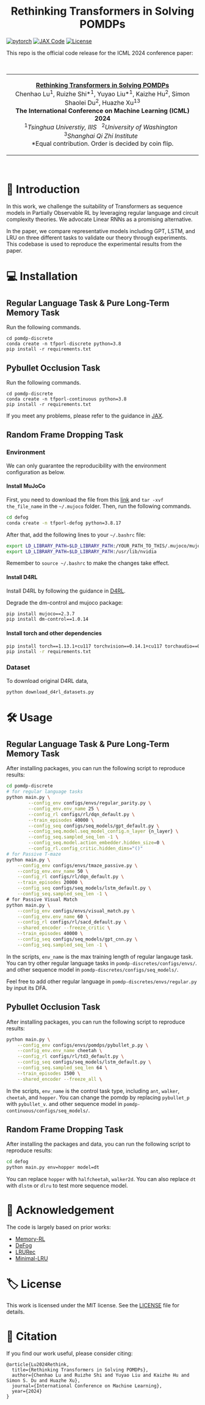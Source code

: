 <p align="center">
  <h1 align="center">Rethinking Transformers in Solving POMDPs</h1>
</p>

[![pytorch](https://img.shields.io/badge/Python-PyTorch-orange.svg)](https://www.pytorch.org)
[![JAX Code](https://img.shields.io/badge/JAX-Code-orange)](https://github.com/ikostrikov/jaxrl)
[![License](https://img.shields.io/badge/License-MIT-green.svg)](https://github.com/CTP314/TFPORL/blob/master/LICENSE)


This repo is the official code release for the ICML 2024 conference paper:
<p align="center">&nbsp;<table><tr><td>
    <p align="center">
    <strong>
        <a href="https://github.com/CTP314/TFPORL">
Rethinking Transformers in Solving POMDPs
        </a><br/>
    </strong>
    Chenhao Lu<sup>1</sup>, Ruizhe Shi*<sup>1</sup>, Yuyao Liu*<sup>1</sup>, Kaizhe Hu<sup>2</sup>, Simon Shaolei Du<sup>2</sup>, Huazhe Xu<sup>13</sup><br>
    <b>The International Conference on Machine Learning (ICML) 2024</b><br>
    <sup>1</sup><em>Tsinghua Universtiy, IIIS&nbsp;&nbsp;</em>
    <sup>2</sup><em>University of Washington&nbsp;&nbsp;</em>
    <sup>3</sup><em>Shanghai Qi Zhi Institute&nbsp;&nbsp;</em><br>
    *Equal contribution. Order is decided by coin flip.
    </p>
</td></tr></table>&nbsp;</p>

# 🧾 Introduction


In this work, we challenge the suitability of Transformers
as sequence models in Partially Observable RL by leveraging regular language and circuit complexity theories. We advocate Linear RNNs as a promising alternative.


In the paper, we compare representative models including GPT, LSTM, and LRU on three different tasks to validate our theory through experiments. This codebase is used to reproduce the experimental results from the paper.

# 💻 Installation

## Regular Language Task & Pure Long-Term Memory Task

Run the following commands.

```
cd pomdp-discrete
conda create -n tfporl-discrete python=3.8
pip install -r requirements.txt
```

## Pybullet Occlusion Task

Run the following commands.

```
cd pomdp-discrete
conda create -n tfporl-continuous python=3.8
pip install -r requirements.txt
```

If you meet any problems, please refer to the guidance in [JAX](https://github.com/google/jax).

## Random Frame Dropping Task

### Environment
We can only guarantee the reproducibility with the environment configuration as below.
#### Install MuJoCo
First, you need to download the file from this [link](https://mujoco.org/download/mujoco210-linux-x86_64.tar.gz) and `tar -xvf the_file_name` in the `~/.mujoco` folder. Then, run the following commands.
```bash
cd defog
conda create -n tfporl-defog python=3.8.17
```
After that, add the following lines to your `~/.bashrc` file:
```bash
export LD_LIBRARY_PATH=$LD_LIBRARY_PATH:/YOUR_PATH_TO_THIS/.mujoco/mujoco210/bin
export LD_LIBRARY_PATH=$LD_LIBRARY_PATH:/usr/lib/nvidia
```
Remember to `source ~/.bashrc` to make the changes take effect.

#### Install D4RL
Install D4RL by following the guidance in [D4RL](https://github.com/Farama-Foundation/D4RL).

Degrade the dm-control and mujoco package:
```bash
pip install mujoco==2.3.7
pip install dm-control==1.0.14
```

#### Install torch and other dependencies
```bash
pip install torch==1.13.1+cu117 torchvision==0.14.1+cu117 torchaudio==0.13.1 --extra-index-url https://download.pytorch.org/whl/cu117
pip install -r requirements.txt
```

### Dataset

To download original D4RL data, 
```bash
python download_d4rl_datasets.py
```

# 🛠️ Usage

## Regular Language Task & Pure Long-Term Memory Task

After installing packages, you can run the following script to reproduce results: 

```bash
cd pomdp-discrete
# for regular language tasks
python main.py \
        --config_env configs/envs/regular_parity.py \
        --config_env.env_name 25 \
        --config_rl configs/rl/dqn_default.py \
        --train_episodes 40000 \
        --config_seq configs/seq_models/gpt_default.py \
        --config_seq.model.seq_model_config.n_layer {n_layer} \
        --config_seq.sampled_seq_len -1 \
        --config_seq.model.action_embedder.hidden_size=0 \
        --config_rl.config_critic.hidden_dims="()"
# for Passive T-maze
python main.py \
    --config_env configs/envs/tmaze_passive.py \
    --config_env.env_name 50 \
    --config_rl configs/rl/dqn_default.py \
    --train_episodes 20000 \
    --config_seq configs/seq_models/lstm_default.py \
    --config_seq.sampled_seq_len -1 \
# for Passive Visual Match
python main.py \
    --config_env configs/envs/visual_match.py \
    --config_env.env_name 60 \
    --config_rl configs/rl/sacd_default.py \
    --shared_encoder --freeze_critic \
    --train_episodes 40000 \
    --config_seq configs/seq_models/gpt_cnn.py \
    --config_seq.sampled_seq_len -1 \
```

In the scripts, `env_name` is the max training length of regular langauge task. You can try other regular language tasks in `pomdp-discretes/configs/envs/`. and other sequence model in `pomdp-discretes/configs/seq_models/`.

Feel free to add other regular language in `pomdp-discretes/envs/regular.py` by input its DFA.

## Pybullet Occlusion Task

After installing packages, you can run the following script to reproduce results: 

```bash
python main.py \
    --config_env configs/envs/pomdps/pybullet_p.py \
    --config_env.env_name cheetah \
    --config_rl configs/rl/td3_default.py \
    --config_seq configs/seq_models/lstm_default.py \
    --config_seq.sampled_seq_len 64 \
    --train_episodes 1500 \
    --shared_encoder --freeze_all \
```

In the scripts, `env_name` is the control task type, including `ant`, `walker`, `cheetah`, and `hopper`. You can change the pomdp by replacing `pybullet_p` with `pybullet_v`. and other sequence model in `pomdp-continuous/configs/seq_models/`.

## Random Frame Dropping Task

After installing the packages and data, you can run the following script to reproduce results: 

```bash
cd defog
python main.py env=hopper model=dt
```

You can replace `hopper` with `halfcheetah`, `walker2d`. You can also replace `dt` with `dlstm` or `dlru` to test more sequence model.

# 🙏 Acknowledgement

The code is largely based on prior works:

- [Memory-RL](https://github.com/twni2016/Memory-RL)
- [DeFog](https://github.com/hukz18/DeFog)
- [LRURec](https://github.com/yueqirex/LRURec)
- [Minimal-LRU](https://github.com/NicolasZucchet/minimal-LRU)

# 🏷️ License

This work is licensed under the MIT license. See the [LICENSE](LICENSE) file for details.

# 📝 Citation

If you find our work useful, please consider citing:

```
@article{Lu2024Rethink,
  title={Rethinking Transformers in Solving POMDPs},
  author={Chenhao Lu and Ruizhe Shi and Yuyao Liu and Kaizhe Hu and Simon S. Du and Huazhe Xu},
  journal={International Conference on Machine Learning}, 
  year={2024}
}
```